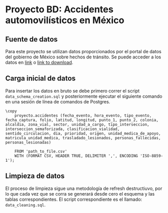 # Proyecto BD: Accidentes automovilísticos en México

## Fuente de datos

Para este proyecto se utilizan datos proporcionados por el portal de datos
del gobierno de México sobre hechos de tránsito. Se puede acceder a los datos en
[link](https://datos.cdmx.gob.mx/dataset/hechos-de-transito-reportados-por-ssc-base-ampliada-no-comparativa) o 
[link to download](https://datos.cdmx.gob.mx/dataset/a9afdb1b-80ed-4f6c-a34a-0200211e527e/resource/0555dd20-d921-4f76-aa8c-1a0689f48bce/download/nuevo_acumulado_hechos_de_transito_2023_12.csv).

## Carga inicial de datos

Para insertar los datos en bruto se debe primero correr el script `data_schema_creation.sql` y posteriormente
ejecutar el siguiente comando en una sesión de línea de comandos de Postgres.

```{postgresql}
\copy
    proyecto.accidentes (fecha_evento, hora_evento, tipo_evento, fecha_captura, folio, latitud, longitud, punto_1, punto_2, colonia, alcaldia, zona_vial, sector, unidad_a_cargo, tipo_interseccion, interseccion_semaforizada, clasificacion_vialidad, sentido_circulacion, dia, prioridad, origen, unidad_medica_de_apoyo, matricula_unidad_medica, trasladado_lesionados, personas_fallecidas, personas_lesionadas)

    FROM 'path_to_file.csv'
    WITH (FORMAT CSV, HEADER TRUE, DELIMITER ',', ENCODING 'ISO-8859-1');
```

## Limpieza de datos

El proceso de limpieza sigue una metodología de refresh destructiuvo, por lo que cada vez que se corra se generará desde
cero el esquema y las tablas correspondientes. El script correspondiente es el llamado: ```data_cleaning.sql```.

